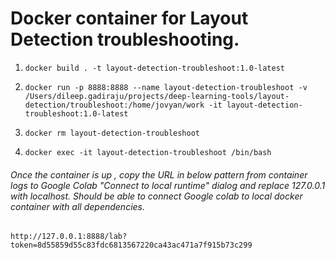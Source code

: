 # Docker container for Layout Detection troubleshooting.

1. `docker build . -t layout-detection-troubleshoot:1.0-latest`

2. `docker run -p 8888:8888 --name layout-detection-troubleshoot -v /Users/dileep.gadiraju/projects/deep-learning-tools/layout-detection/troubleshoot:/home/jovyan/work -it layout-detection-troubleshoot:1.0-latest`

3. `docker rm layout-detection-troubleshoot`

4. `docker exec -it layout-detection-troubleshoot /bin/bash`

###### Once the container is up , copy the URL in below pattern from container logs to Google Colab "Connect to local runtime" dialog and replace 127.0.0.1 with localhost. Should be able to connect Google colab to local docker container with all dependencies.

`http://127.0.0.1:8888/lab?token=8d55859d55c83fdc6813567220ca43ac471a7f915b73c299`